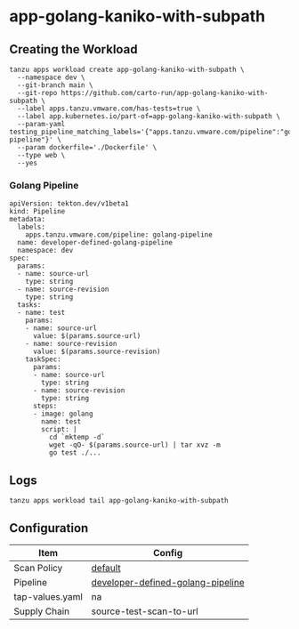 # app-golang-kaniko-with-subpath

## Creating the Workload

```
tanzu apps workload create app-golang-kaniko-with-subpath \
  --namespace dev \
  --git-branch main \
  --git-repo https://github.com/carto-run/app-golang-kaniko-with-subpath \
  --label apps.tanzu.vmware.com/has-tests=true \
  --label app.kubernetes.io/part-of=app-golang-kaniko-with-subpath \
  --param-yaml testing_pipeline_matching_labels='{"apps.tanzu.vmware.com/pipeline":"golang-pipeline"}' \
  --param dockerfile='./Dockerfile' \
  --type web \
  --yes
```

### Golang Pipeline

```
apiVersion: tekton.dev/v1beta1
kind: Pipeline
metadata:
  labels:
    apps.tanzu.vmware.com/pipeline: golang-pipeline
  name: developer-defined-golang-pipeline
  namespace: dev
spec:
  params:
  - name: source-url
    type: string
  - name: source-revision
    type: string
  tasks:
  - name: test
    params:
    - name: source-url
      value: $(params.source-url)
    - name: source-revision
      value: $(params.source-revision)
    taskSpec:
      params:
      - name: source-url
        type: string
      - name: source-revision
        type: string
      steps:
      - image: golang
        name: test
        script: |
          cd `mktemp -d`
          wget -qO- $(params.source-url) | tar xvz -m
          go test ./...
```

## Logs

```
tanzu apps workload tail app-golang-kaniko-with-subpath
```

## Configuration

| Item            | Config                                                                                |
| --------------- | ------------------------------------------------------------------------------------- |
| Scan Policy     | [default](resources/scan-policy.yaml)                                                 |
| Pipeline        | [developer-defined-golang-pipeline](resources/developer-defined-golang-pipeline.yaml) |
| tap-values.yaml | na                                                                                    |
| Supply Chain    | source-test-scan-to-url                                                               |

